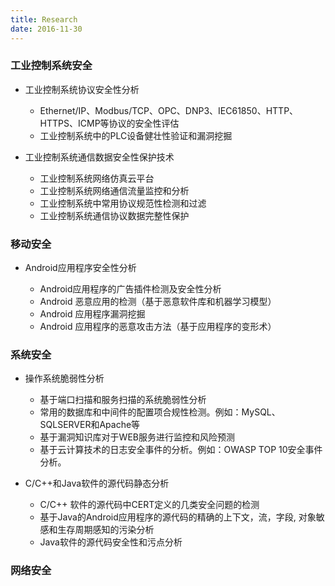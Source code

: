 ```yaml
---
title: Research
date: 2016-11-30 
---
```


### 工业控制系统安全

* 工业控制系统协议安全性分析

	* Ethernet/IP、Modbus/TCP、OPC、DNP3、IEC61850、HTTP、HTTPS、ICMP等协议的安全性评估
	* 工业控制系统中的PLC设备健壮性验证和漏洞挖掘

* 工业控制系统通信数据安全性保护技术

	* 工业控制系统网络仿真云平台
	* 工业控制系统网络通信流量监控和分析
	* 工业控制系统中常用协议规范性检测和过滤
	* 工业控制系统通信协议数据完整性保护

### 移动安全

* Android应用程序安全性分析

	* Android应用程序的广告插件检测及安全性分析
	* Android 恶意应用的检测（基于恶意软件库和机器学习模型）
	* Android 应用程序漏洞挖掘
	* Android 应用程序的恶意攻击方法（基于应用程序的变形术）


### 系统安全

* 操作系统脆弱性分析
	* 基于端口扫描和服务扫描的系统脆弱性分析
	* 常用的数据库和中间件的配置项合规性检测。例如：MySQL、SQLSERVER和Apache等
	* 基于漏洞知识库对于WEB服务进行监控和风险预测
	* 基于云计算技术的日志安全事件的分析。例如：OWASP TOP 10安全事件分析。

* C/C++和Java软件的源代码静态分析
	* C/C++ 软件的源代码中CERT定义的几类安全问题的检测
	* 基于Java的Android应用程序的源代码的精确的上下文，流，字段, 对象敏感和生存周期感知的污染分析
	* Java软件的源代码安全性和污点分析

### 网络安全
